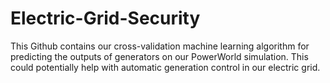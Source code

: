 # Electric-Grid-Security
This Github contains our cross-validation machine learning algorithm for predicting the outputs of generators on our PowerWorld simulation. This could potentially help with automatic generation control in our electric grid.
